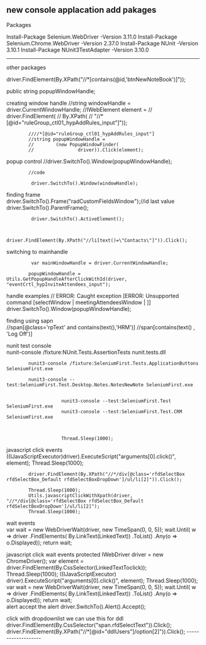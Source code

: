 new console applacation 
add pakages 
---------------------------------------------
Packages

Install-Package Selenium.WebDriver -Version 3.11.0
Install-Package Selenium.Chrome.WebDriver -Version 2.37.0
Install-Package NUnit -Version 3.10.1
Install-Package NUnit3TestAdapter -Version 3.10.0 

-------------------------------
other packages 
<packages>
  <package id="Ghpr.Core" version="0.7.0" targetFramework="net452" />
  <package id="Ghpr.NUnit" version="0.6.0" targetFramework="net452" />
  <package id="Newtonsoft.Json" version="10.0.3" targetFramework="net452" />
  <package id="NUnit" version="3.7.1" targetFramework="net452" />
  <package id="NUnit.Engine" version="3.7.0" targetFramework="net452" />
  <package id="NUnitTestAdapter" version="2.1.1" targetFramework="net452" />
  <package id="ReportUnit" version="1.5.0-beta1" targetFramework="net452" />
  <package id="Selenium.Firefox.WebDriver" version="0.18.0" targetFramework="net452" />
  <package id="Selenium.Support" version="3.5.1" targetFramework="net452" />
  <package id="Selenium.WebDriver" version="3.5.1" targetFramework="net452" />
  <package id="Selenium.WebDriver.ChromeDriver" version="2.31.0" targetFramework="net452" />
</packages>


driver.FindElement(By.XPath("//*[contains(@id,'btnNewNoteBook')]"));


public string popupWindowHandle;

creating window handle
			//string windowHandle = driver.CurrentWindowHandle;
            //IWebElement element =
            //    driver.FindElement(
            //        By.XPath(
            //            "//*[@id=\"ruleGroup_ctl01_hypAddRules_input\"]"));

            ////*[@id="ruleGroup_ctl01_hypAddRules_input"]
            //string popupWindowHandle =
            //        (new PopupWindowFinder(
            //                driver)).Click(element);

popup control
            //driver.SwitchTo().Window(popupWindowHandle);
			
			//code 
			
			 driver.SwitchTo().Window(windowHandle);
			
finding frame		
			driver.SwitchTo().Frame("radCustomFieldsWindow");//id last value 
			driver.SwitchTo().ParentFrame();
			
			 driver.SwitchTo().ActiveElement();
			 
			 
			 driver.FindElement(By.XPath("//li[text()=\"Contacts\"]")).Click();
			 
switching to mainhandle 
			 
			 var mainWindowHandle = driver.CurrentWindowHandle;

            popupWindowHandle = Utils.GetPopupHandleAfterClickWithId(driver, "eventCrtl_hypInviteAttendees_input");

handle examples
            // ERROR: Caught exception [ERROR: Unsupported command [selectWindow | meetingAttendeesWindow | ]]
            driver.SwitchTo().Window(popupWindowHandle);
			
			
finding using sapn 			
			//span[@class='rpText' and contains(text(),'HRM')]
			//span[contains(text() , 'Log Off')]
			
			
nunit test console 			
			nunit-console /fixture:NUnit.Tests.AssertionTests nunit.tests.dll
			
			
			nunit3-console /fixture:SeleniumFirst.Tests.ApplicationButtons SeleniumFirst.exe
			
			nunit3-console --test:SeleniumFirst.Test.Desktop.Notes.NotesNewNote SeleniumFirst.exe
			
						
						nunit3-console --test:SeleniumFirst.Test SeleniumFirst.exe
						nunit3-console --test:SeleniumFirst.Test.CRM SeleniumFirst.exe
						
						
						
						Thread.Sleep(1000);
javascript click events 
            ((IJavaScriptExecutor)driver).ExecuteScript("arguments[0].click()", element);
            Thread.Sleep(1000);
			
            driver.FindElement(By.XPath("//*/div[@class='rfdSelectBox rfdSelectBox_Default rfdSelectBoxDropDown']/ul/li[2]")).Click();
			
			Thread.Sleep(1000);
            Utils.javascriptClickWithXpath(driver, "//*/div[@class='rfdSelectBox rfdSelectBox_Default rfdSelectBoxDropDown']/ul/li[2]");
            Thread.Sleep(1000);
						
wait events 					
			var wait =
                new WebDriverWait(driver, new TimeSpan(0, 0, 5));
            wait.Until(
                w => driver
                    .FindElements(
                        By.LinkText(LinkedText))
                    .ToList()
                    .Any(o => o.Displayed));
            return wait;


javascript click wait events 
	protected IWebDriver driver = new ChromeDriver();
	var element = driver.FindElement(By.CssSelector(LinkedTextToclick));
						Thread.Sleep(1000);
						((IJavaScriptExecutor) driver).ExecuteScript("arguments[0].click()", element);
					Thread.Sleep(1000);
					var wait =
					new WebDriverWait(driver, new TimeSpan(0, 0, 5));
					wait.Until(
	w => driver
	.FindElements(
	By.LinkText(LinkedText))
	.ToList()
	.Any(o => o.Displayed));
	return wait;	
alert 
  accept the alert 
  driver.SwitchTo().Alert().Accept();
 
click with dropdownlist 
  we can use this for ddl 
     driver.FindElement(By.CssSelector("span.rfdSelectText")).Click();        
     driver.FindElement(By.XPath("//*[@id=\"ddlUsers\"]/option[2]")).Click();
	 -------------------
  